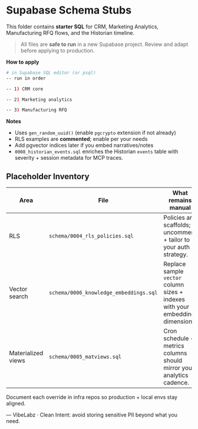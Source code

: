 # Supabase Schema Stubs

This folder contains **starter SQL** for CRM, Marketing Analytics, Manufacturing RFQ flows, and the Historian timeline.

> All files are **safe to run** in a new Supabase project. Review and adapt before applying to production.

**How to apply**

```bash
# in Supabase SQL editor (or psql)
-- run in order

-- 1) CRM core

-- 2) Marketing analytics

-- 3) Manufacturing RFQ
```

**Notes**
- Uses `gen_random_uuid()` (enable `pgcrypto` extension if not already)
- RLS examples are **commented**; enable per your needs
- Add pgvector indices later if you embed narratives/notes
- `0008_historian_events.sql` enriches the Historian `events` table with severity + session metadata for MCP traces.

## Placeholder Inventory

| Area | File | What remains manual |
| --- | --- | --- |
| RLS | `schema/0004_rls_policies.sql` | Policies are scaffolds; uncomment + tailor to your auth strategy. |
| Vector search | `schema/0006_knowledge_embeddings.sql` | Replace sample `vector` column sizes + indexes with your embedding dimensions. |
| Materialized views | `schema/0005_matviews.sql` | Cron schedule + metrics columns should mirror your analytics cadence. |

Document each override in infra repos so production + local envs stay aligned.

— VibeLabz · Clean Intent: avoid storing sensitive PII beyond what you need.
